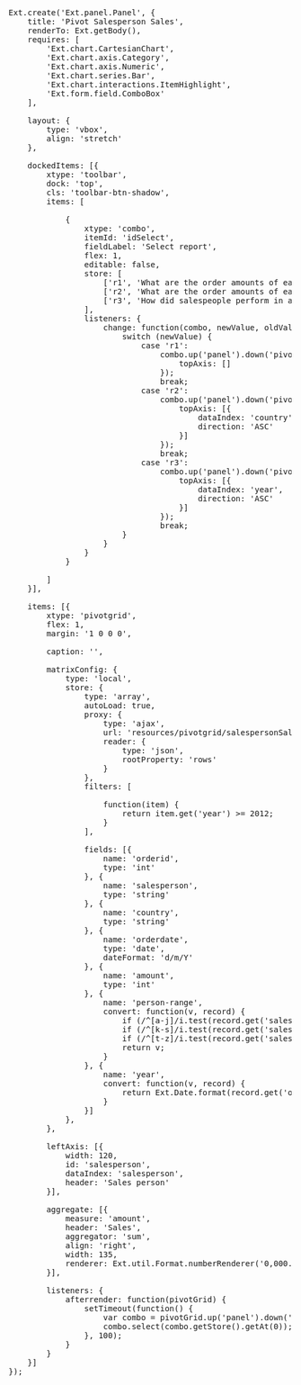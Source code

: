 <pre class="runnable classic run">
Ext.create('Ext.panel.Panel', {
    title: 'Pivot Salesperson Sales',
    renderTo: Ext.getBody(),
    requires: [
        'Ext.chart.CartesianChart',
        'Ext.chart.axis.Category',
        'Ext.chart.axis.Numeric',
        'Ext.chart.series.Bar',
        'Ext.chart.interactions.ItemHighlight',
        'Ext.form.field.ComboBox'
    ],

    layout: {
        type: 'vbox',
        align: 'stretch'
    },

    dockedItems: [{
        xtype: 'toolbar',
        dock: 'top',
        cls: 'toolbar-btn-shadow',
        items: [

            {
                xtype: 'combo',
                itemId: 'idSelect',
                fieldLabel: 'Select report',
                flex: 1,
                editable: false,
                store: [
                    ['r1', 'What are the order amounts of each salesperson?'],
                    ['r2', 'What are the order amounts of each salesperson in a specific country?'],
                    ['r3', 'How did salespeople perform in a specific year?']
                ],
                listeners: {
                    change: function(combo, newValue, oldValue, eOpts) {
                        switch (newValue) {
                            case 'r1':
                                combo.up('panel').down('pivotgrid').reconfigurePivot({
                                    topAxis: []
                                });
                                break;
                            case 'r2':
                                combo.up('panel').down('pivotgrid').reconfigurePivot({
                                    topAxis: [{
                                        dataIndex: 'country',
                                        direction: 'ASC'
                                    }]
                                });
                                break;
                            case 'r3':
                                combo.up('panel').down('pivotgrid').reconfigurePivot({
                                    topAxis: [{
                                        dataIndex: 'year',
                                        direction: 'ASC'
                                    }]
                                });
                                break;
                        }
                    }
                }
            }

        ]
    }],

    items: [{
        xtype: 'pivotgrid',
        flex: 1,
        margin: '1 0 0 0',

        caption: '',

        matrixConfig: {
            type: 'local',
            store: {
                type: 'array',
                autoLoad: true,
                proxy: {
                    type: 'ajax',
                    url: 'resources/pivotgrid/salespersonSales.json',
                    reader: {
                        type: 'json',
                        rootProperty: 'rows'
                    }
                },
                filters: [

                    function(item) {
                        return item.get('year') >= 2012;
                    }
                ],

                fields: [{
                    name: 'orderid',
                    type: 'int'
                }, {
                    name: 'salesperson',
                    type: 'string'
                }, {
                    name: 'country',
                    type: 'string'
                }, {
                    name: 'orderdate',
                    type: 'date',
                    dateFormat: 'd/m/Y'
                }, {
                    name: 'amount',
                    type: 'int'
                }, {
                    name: 'person-range',
                    convert: function(v, record) {
                        if (/^[a-j]/i.test(record.get('salesperson'))) return 'A-J';
                        if (/^[k-s]/i.test(record.get('salesperson'))) return 'K-S';
                        if (/^[t-z]/i.test(record.get('salesperson'))) return 'T-Z';
                        return v;
                    }
                }, {
                    name: 'year',
                    convert: function(v, record) {
                        return Ext.Date.format(record.get('orderdate'), "Y");
                    }
                }]
            },
        },

        leftAxis: [{
            width: 120,
            id: 'salesperson',
            dataIndex: 'salesperson',
            header: 'Sales person'
        }],

        aggregate: [{
            measure: 'amount',
            header: 'Sales',
            aggregator: 'sum',
            align: 'right',
            width: 135,
            renderer: Ext.util.Format.numberRenderer('0,000.00')
        }],

        listeners: {
            afterrender: function(pivotGrid) {
                setTimeout(function() {
                    var combo = pivotGrid.up('panel').down('#idSelect');
                    combo.select(combo.getStore().getAt(0));
                }, 100);
            }
        }
    }]
});
</pre>